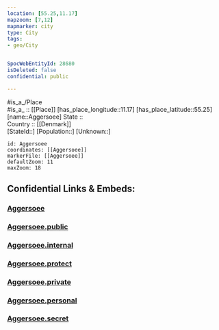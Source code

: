 ```yaml
---
location: [55.25,11.17] 
mapzoom: [7,12] 
mapmarker: city 
type: City
tags:
- geo/City


SpocWebEntityId: 28680
isDeleted: false
confidential: public

---
```

#is_a_/Place  
#is_a_ :: [[Place]] 
[has_place_longitude::11.17] 
[has_place_latitude::55.25] 
[name::Aggersoee] 
State ::  
Country :: [[Denmark]]  
[StateId::] 
[Population::] 
[Unknown::] 


```leaflet
id: Aggersoee
coordinates: [[Aggersoee]] 
markerFile: [[Aggersoee]] 
defaultZoom: 11 
maxZoom: 18
```


## Confidential Links & Embeds: 

### [Aggersoee](/_Standards/Earth/Continent/Europe/Europe~North/Denmark/City/Aggersoee.md) 

### [Aggersoee.public](/_public/Earth/Continent/Europe/Europe~North/Denmark/City/Aggersoee.public.md) 

### [Aggersoee.internal](/_internal/Earth/Continent/Europe/Europe~North/Denmark/City/Aggersoee.internal.md) 

### [Aggersoee.protect](/_protect/Earth/Continent/Europe/Europe~North/Denmark/City/Aggersoee.protect.md) 

### [Aggersoee.private](/_private/Earth/Continent/Europe/Europe~North/Denmark/City/Aggersoee.private.md) 

### [Aggersoee.personal](/_personal/Earth/Continent/Europe/Europe~North/Denmark/City/Aggersoee.personal.md) 

### [Aggersoee.secret](/_secret/Earth/Continent/Europe/Europe~North/Denmark/City/Aggersoee.secret.md)

